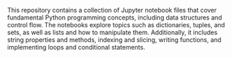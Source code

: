 This repository contains a collection of Jupyter notebook files that cover fundamental Python programming concepts, including data structures and control flow. The notebooks explore topics such as dictionaries, tuples, and sets, as well as lists and how to manipulate them. Additionally, it includes string properties and methods, indexing and slicing, writing functions, and implementing loops and conditional statements.
